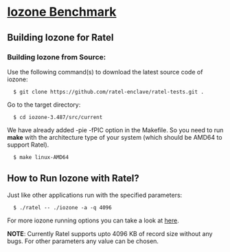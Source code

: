 [Iozone Benchmark](http://www.iozone.org/)
=======================

Building Iozone for Ratel
-----------------------------

### Building Iozone from Source:

Use the following command(s) to download the latest source code of iozone:
  ```
    $ git clone https://github.com/ratel-enclave/ratel-tests.git .
  ```
Go to the target directory:
  ```
    $ cd iozone-3.487/src/current
  ```
We have already added -pie -fPIC option in the Makefile. So you need to run **make** with the architecture type of your system (which should be AMD64 to support Ratel).
  ```
    $ make linux-AMD64
  ```
How to Run Iozone with Ratel?
-----------------------------------
Just like other applications run with the specified parameters:
  ```
    $ ./ratel -- ./iozone -a -q 4096
  ```
For more iozone running options you can take a look at [here](http://www.iozone.org/docs/IOzone_msword_98.pdf).

**NOTE**: Currently Ratel supports upto 4096 KB of record size without any bugs. For other parameters any value can be chosen.
